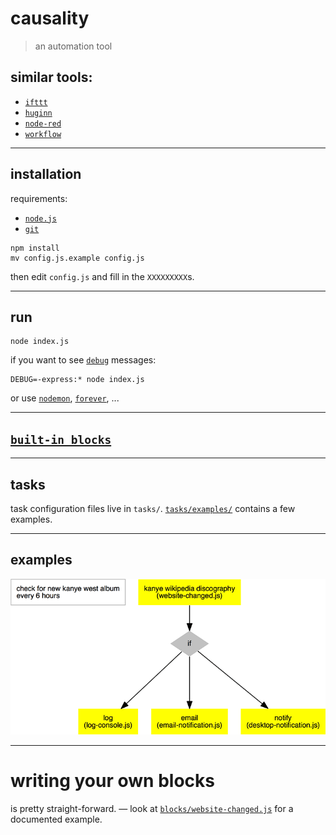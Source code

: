 # causality

> an automation tool

## similar tools:
- [`ifttt`](https://ifttt.com/)
- [`huginn`](https://github.com/cantino/huginn)
- [`node-red`](http://nodered.org/)
- [`workflow`](https://workflow.is/)


---


## installation

requirements:
- [`node.js`](http://nodejs.org/)
- [`git`](http://git-scm.com/)

```shell
npm install
mv config.js.example config.js
```

then edit `config.js` and fill in the `XXXXXXXXX`s.


---


## run

```shell
node index.js
```

if you want to see [`debug`](https://www.npmjs.com/package/debug) messages:

```shell
DEBUG=-express:* node index.js
```

or use [`nodemon`](http://nodemon.io/), [`forever`](https://github.com/foreverjs/forever), ...


---


## [`built-in blocks`](./blocks/)


---


## tasks

task configuration files live in `tasks/`. [`tasks/examples/`](./tasks/examples/) contains a few examples.

---


## examples

![](./task-example.png)


---


# writing your own blocks

is pretty straight-forward. — look at [`blocks/website-changed.js`](./blocks/website-changed.js) for a documented example.
